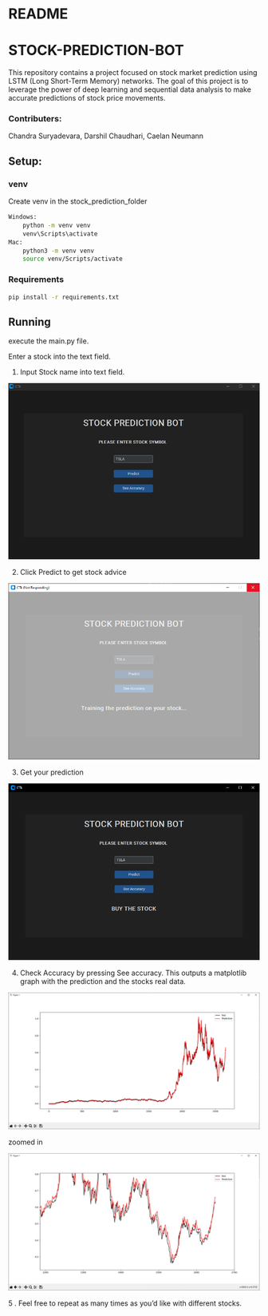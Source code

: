 # README

# STOCK-PREDICTION-BOT

This repository contains a project focused on stock market prediction using LSTM (Long Short-Term Memory) networks. The goal of this project is to leverage the power of deep learning and sequential data analysis to make accurate predictions of stock price movements.

### Contributers:

Chandra Suryadevara, Darshil Chaudhari, Caelan Neumann

## Setup:

### venv

Create venv in the stock_prediction_folder

```bash
Windows:
    python -m venv venv
    venv\Scripts\activate
Mac:
    python3 -m venv venv
    source venv/Scripts/activate
```

### Requirements

```bash
pip install -r requirements.txt
```

## Running

execute the main.py file.

Enter a stock into the text field.

1. Input Stock name into text field.

![Untitled](./readmelib/Untitled.png)

2. Click Predict to get stock advice

![Untitled](./readmelib/Untitled%201.png)

3. Get your prediction

![Untitled](./readmelib/Untitled%202.png)

4. Check Accuracy by pressing See accuracy.
This outputs a matplotlib graph with the prediction and the stocks real data.

![Untitled](./readmelib/Untitled%203.png)

zoomed in

![Untitled](./readmelib/Untitled%204.png)

5 . Feel free to repeat as many times as you’d like with different stocks.